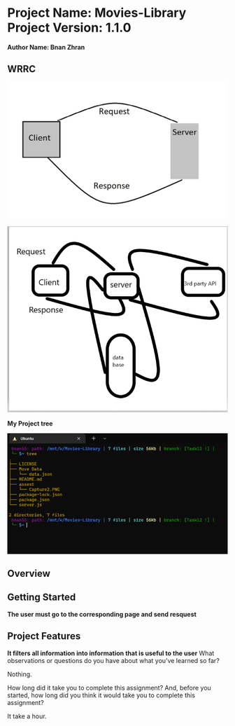 # Project Name: Movies-Library Project Version: 1.1.0

**Author Name: Bnan Zhran**

## WRRC
![WRRC pic](./assest/Capture2.PNG)

![WRRC pic](./assest/Capture3.PNG)

**My Project tree**

![WRRC pic](./assest/Capture22.PNG)

## Overview

## Getting Started
<!-- What are the steps that a user must take in order to build this app on their own machine and get it running? -->
**The user must go to the corresponding page and send resquest**
## Project Features
<!-- What are the features included in you app -->
**It filters all information into information that is useful to the user**
What observations or questions do you have about what you’ve learned so far?

Nothing.

How long did it take you to complete this assignment? And, before you started, how long did you think it would take you to complete this assignment?

It take a hour.